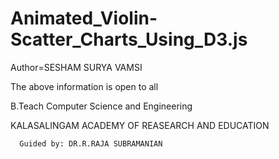 # Animated_Violin-Scatter_Charts_Using_D3.js

Author=SESHAM SURYA VAMSI

The above information is open to all

B.Teach Computer Science and Engineering

KALASALINGAM ACADEMY OF REASEARCH AND EDUCATION

      Guided by: DR.R.RAJA SUBRAMANIAN

